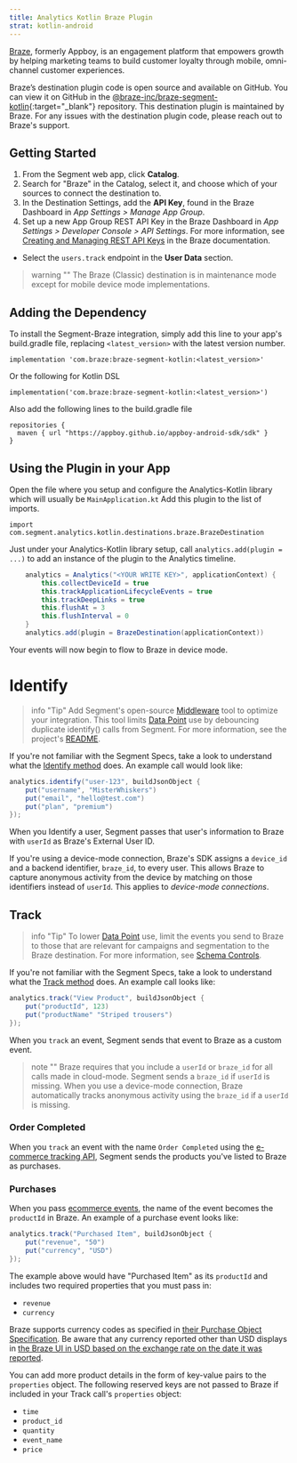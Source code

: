 ```yaml
---
title: Analytics Kotlin Braze Plugin
strat: kotlin-android
---
```


[Braze](https://www.braze.com/), formerly Appboy, is an engagement platform that empowers growth by helping marketing teams to build customer loyalty through mobile, omni-channel customer experiences.

Braze’s destination plugin code is open source and available on GitHub. You can view it on GitHub in the [@braze-inc/braze-segment-kotlin](https://github.com/braze-inc/braze-segment-kotlin){:target="_blank"} repository. This destination plugin is maintained by Braze. For any issues with the destination plugin code, please reach out to Braze's support.

## Getting Started

1. From the Segment web app, click **Catalog**.
2. Search for "Braze" in the Catalog, select it, and choose which of your sources to connect the destination to.
3. In the Destination Settings, add the **API Key**, found in the Braze Dashboard in *App Settings > Manage App Group*.
4. Set up a new App Group REST API Key in the Braze Dashboard in *App Settings > Developer Console > API Settings*. For more information, see [Creating and Managing REST API Keys](https://www.braze.com/docs/api/basics/#creating-and-managing-rest-api-keys) in the Braze documentation. 
  - Select the `users.track` endpoint in the **User Data** section.

> warning ""
> The Braze (Classic) destination is in maintenance mode except for mobile device mode implementations.

## Adding the Dependency

To install the Segment-Braze integration, simply add this line to your app's build.gradle file, replacing `<latest_version>` with the latest version number.

```
implementation 'com.braze:braze-segment-kotlin:<latest_version>'
```

Or the following for Kotlin DSL

```
implementation('com.braze:braze-segment-kotlin:<latest_version>')
```

Also add the following lines to the build.gradle file

```
repositories {
  maven { url "https://appboy.github.io/appboy-android-sdk/sdk" }
}
```

## Using the Plugin in your App

Open the file where you setup and configure the Analytics-Kotlin library which will usually be `MainApplication.kt` Add this plugin to the list of imports.

```
import com.segment.analytics.kotlin.destinations.braze.BrazeDestination
```

Just under your Analytics-Kotlin library setup, call `analytics.add(plugin = ...)` to add an instance of the plugin to the Analytics timeline.

```java
    analytics = Analytics("<YOUR WRITE KEY>", applicationContext) {
        this.collectDeviceId = true
        this.trackApplicationLifecycleEvents = true
        this.trackDeepLinks = true
        this.flushAt = 3
        this.flushInterval = 0
    }
    analytics.add(plugin = BrazeDestination(applicationContext))
```

Your events will now begin to flow to Braze in device mode.

# Identify

> info "Tip"
> Add Segment's open-source [Middleware](https://github.com/segmentio/segment-braze-mobile-middleware) tool to optimize your integration. This tool limits [Data Point](https://www.braze.com/docs/user_guide/data_and_analytics/data_points/) use by debouncing duplicate identify() calls from Segment. For more information, see the project's [README](https://github.com/segmentio/segment-braze-mobile-middleware/blob/master/README.md#how-does-this-work).

If you're not familiar with the Segment Specs, take a look to understand what the [Identify method](/docs/connections/spec/identify/) does. An example call would look like:

```java
analytics.identify("user-123", buildJsonObject {
    put("username", "MisterWhiskers")
    put("email", "hello@test.com")
    put("plan", "premium")
});
```

When you Identify a user, Segment passes that user's information to Braze with `userId` as Braze's External User ID.

If you're using a device-mode connection, Braze's SDK assigns a `device_id` and a backend identifier, `braze_id`, to every user. This allows Braze to capture anonymous activity from the device by matching on those identifiers instead of `userId`. This applies to _device-mode connections_.


## Track

> info "Tip"
> To lower [Data Point](https://www.braze.com/docs/user_guide/data_and_analytics/data_points/) use, limit the events you send to Braze to those that are relevant for campaigns and segmentation to the Braze destination. For more information, see [Schema Controls](/docs/protocols/schema/).

If you're not familiar with the Segment Specs, take a look to understand what the [Track method](/docs/connections/spec/track/) does. An example call looks like:

```java
analytics.track("View Product", buildJsonObject {
    put("productId", 123)
    put("productName" "Striped trousers")
});
```
When you `track` an event, Segment sends that event to Braze as a custom event.

> note ""
> Braze requires that you include a `userId` or `braze_id` for all calls made in cloud-mode. Segment sends a `braze_id` if `userId` is missing. When you use a device-mode connection, Braze automatically tracks anonymous activity using the `braze_id` if a `userId` is missing.

### Order Completed

When you `track` an event with the name `Order Completed` using the [e-commerce tracking API](/docs/connections/spec/ecommerce/v2/), Segment sends the products you've listed to Braze as purchases.

### Purchases

When you pass [ecommerce events](/docs/connections/spec/ecommerce/v2/), the name of the event becomes the `productId` in Braze. An example of a purchase event looks like:

```java
analytics.track("Purchased Item", buildJsonObject {
    put("revenue", "50")
    put("currency", "USD")
});
```

The example above would have "Purchased Item" as its `productId` and includes two required properties that you must pass in:

- `revenue`
- `currency`

Braze supports currency codes as specified in [their Purchase Object Specification](https://www.braze.com/docs/api/objects_filters/purchase_object/). Be aware that any currency reported other than USD displays in [the Braze UI in USD based on the exchange rate on the date it was reported](https://www.braze.com/docs/developer_guide/platform_integration_guides/web/analytics/logging_purchases/#logging-purchases).

You can add more product details in the form of key-value pairs to the `properties` object. The following reserved keys are not passed to Braze if included in your Track call's `properties` object:

- `time`
- `product_id`
- `quantity`
- `event_name`
- `price`
